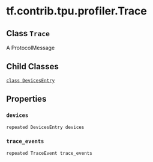 <div itemscope itemtype="http://developers.google.com/ReferenceObject">
<meta itemprop="name" content="tf.contrib.tpu.profiler.Trace" />
<meta itemprop="path" content="Stable" />
<meta itemprop="property" content="DevicesEntry"/>
<meta itemprop="property" content="devices"/>
<meta itemprop="property" content="trace_events"/>
</div>

# tf.contrib.tpu.profiler.Trace

## Class `Trace`

A ProtocolMessage



<!-- Placeholder for "Used in" -->


## Child Classes
[`class DevicesEntry`](../../../../tf/contrib/tpu/profiler/Trace/DevicesEntry.md)

## Properties

<h3 id="devices"><code>devices</code></h3>

`repeated DevicesEntry devices`


<h3 id="trace_events"><code>trace_events</code></h3>

`repeated TraceEvent trace_events`





